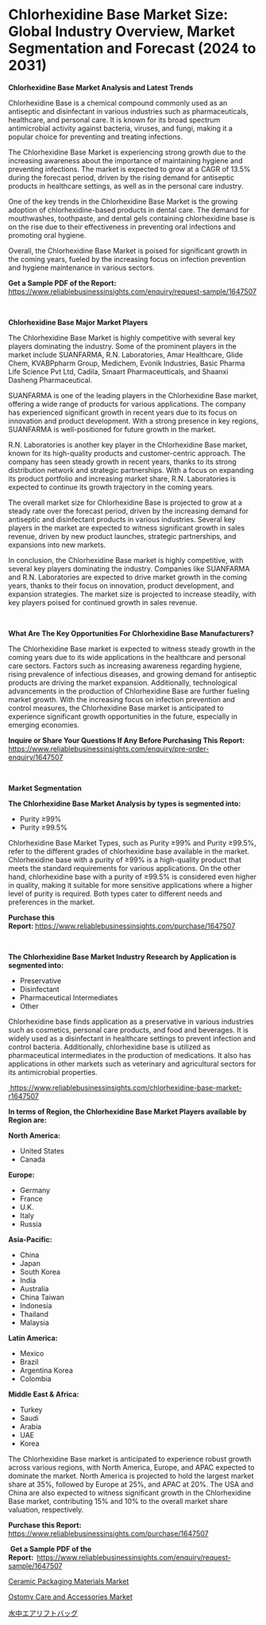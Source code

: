 <p><h1>Chlorhexidine Base Market Size: Global Industry Overview, Market Segmentation and Forecast (2024 to 2031)</h1></p><p><strong>Chlorhexidine Base Market Analysis and Latest Trends</strong></p>
<p><p>Chlorhexidine Base is a chemical compound commonly used as an antiseptic and disinfectant in various industries such as pharmaceuticals, healthcare, and personal care. It is known for its broad spectrum antimicrobial activity against bacteria, viruses, and fungi, making it a popular choice for preventing and treating infections.</p><p>The Chlorhexidine Base Market is experiencing strong growth due to the increasing awareness about the importance of maintaining hygiene and preventing infections. The market is expected to grow at a CAGR of 13.5% during the forecast period, driven by the rising demand for antiseptic products in healthcare settings, as well as in the personal care industry.</p><p>One of the key trends in the Chlorhexidine Base Market is the growing adoption of chlorhexidine-based products in dental care. The demand for mouthwashes, toothpaste, and dental gels containing chlorhexidine base is on the rise due to their effectiveness in preventing oral infections and promoting oral hygiene.</p><p>Overall, the Chlorhexidine Base Market is poised for significant growth in the coming years, fueled by the increasing focus on infection prevention and hygiene maintenance in various sectors.</p></p>
<p><strong>Get a Sample PDF of the Report:&nbsp;</strong> <a href="https://www.reliablebusinessinsights.com/enquiry/request-sample/1647507">https://www.reliablebusinessinsights.com/enquiry/request-sample/1647507</a></p>
<p>&nbsp;</p>
<p><strong>Chlorhexidine Base Major Market Players</strong></p>
<p><p>The Chlorhexidine Base Market is highly competitive with several key players dominating the industry. Some of the prominent players in the market include SUANFARMA, R.N. Laboratories, Amar Healthcare, Glide Chem, KVABPpharm Group, Medichem, Evonik Industries, Basic Pharma Life Science Pvt Ltd, Cadila, Smaart Pharmaceutticals, and Shaanxi Dasheng Pharmaceutical.</p><p>SUANFARMA is one of the leading players in the Chlorhexidine Base market, offering a wide range of products for various applications. The company has experienced significant growth in recent years due to its focus on innovation and product development. With a strong presence in key regions, SUANFARMA is well-positioned for future growth in the market.</p><p>R.N. Laboratories is another key player in the Chlorhexidine Base market, known for its high-quality products and customer-centric approach. The company has seen steady growth in recent years, thanks to its strong distribution network and strategic partnerships. With a focus on expanding its product portfolio and increasing market share, R.N. Laboratories is expected to continue its growth trajectory in the coming years.</p><p>The overall market size for Chlorhexidine Base is projected to grow at a steady rate over the forecast period, driven by the increasing demand for antiseptic and disinfectant products in various industries. Several key players in the market are expected to witness significant growth in sales revenue, driven by new product launches, strategic partnerships, and expansions into new markets.</p><p>In conclusion, the Chlorhexidine Base market is highly competitive, with several key players dominating the industry. Companies like SUANFARMA and R.N. Laboratories are expected to drive market growth in the coming years, thanks to their focus on innovation, product development, and expansion strategies. The market size is projected to increase steadily, with key players poised for continued growth in sales revenue.</p></p>
<p>&nbsp;</p>
<p><strong>What Are The Key Opportunities For Chlorhexidine Base Manufacturers?</strong></p>
<p><p>The Chlorhexidine Base market is expected to witness steady growth in the coming years due to its wide applications in the healthcare and personal care sectors. Factors such as increasing awareness regarding hygiene, rising prevalence of infectious diseases, and growing demand for antiseptic products are driving the market expansion. Additionally, technological advancements in the production of Chlorhexidine Base are further fueling market growth. With the increasing focus on infection prevention and control measures, the Chlorhexidine Base market is anticipated to experience significant growth opportunities in the future, especially in emerging economies.</p></p>
<p><strong>Inquire or Share Your Questions If Any Before Purchasing This Report:</strong> <a href="https://www.reliablebusinessinsights.com/enquiry/pre-order-enquiry/1647507">https://www.reliablebusinessinsights.com/enquiry/pre-order-enquiry/1647507</a></p>
<p>&nbsp;</p>
<p><strong>Market Segmentation</strong></p>
<p><strong>The Chlorhexidine Base Market Analysis by types is segmented into:</strong></p>
<p><ul><li>Purity ≥99%</li><li>Purity ≥99.5%</li></ul></p>
<p><p>Chlorhexidine Base Market Types, such as Purity ≥99% and Purity ≥99.5%, refer to the different grades of chlorhexidine base available in the market. Chlorhexidine base with a purity of ≥99% is a high-quality product that meets the standard requirements for various applications. On the other hand, chlorhexidine base with a purity of ≥99.5% is considered even higher in quality, making it suitable for more sensitive applications where a higher level of purity is required. Both types cater to different needs and preferences in the market.</p></p>
<p><strong>Purchase this Report:&nbsp;</strong><a href="https://www.reliablebusinessinsights.com/purchase/1647507">https://www.reliablebusinessinsights.com/purchase/1647507</a></p>
<p>&nbsp;</p>
<p><strong>The Chlorhexidine Base Market Industry Research by Application is segmented into:</strong></p>
<p><ul><li>Preservative</li><li>Disinfectant</li><li>Pharmaceutical Intermediates</li><li>Other</li></ul></p>
<p><p>Chlorhexidine base finds application as a preservative in various industries such as cosmetics, personal care products, and food and beverages. It is widely used as a disinfectant in healthcare settings to prevent infection and control bacteria. Additionally, chlorhexidine base is utilized as pharmaceutical intermediates in the production of medications. It also has applications in other markets such as veterinary and agricultural sectors for its antimicrobial properties.</p></p>
<p><a href="https://www.reliablebusinessinsights.com/chlorhexidine-base-market-r1647507">&nbsp;https://www.reliablebusinessinsights.com/chlorhexidine-base-market-r1647507</a></p>
<p><strong>In terms of Region, the Chlorhexidine Base Market Players available by Region are:</strong></p>
<p>
    <p> <strong> North America: </strong>
        <ul>
            <li>United States</li>
            <li>Canada</li>
        </ul>
        </p> 
    <p> <strong> Europe: </strong>
        <ul>
            <li>Germany</li>
            <li>France</li>
            <li>U.K.</li>
            <li>Italy</li>
            <li>Russia</li>
        </ul>
        </p> 
    <p> <strong> Asia-Pacific: </strong>
        <ul>
            <li>China</li>
            <li>Japan</li>
            <li>South Korea</li>
            <li>India</li>
            <li>Australia</li>
            <li>China Taiwan</li>
            <li>Indonesia</li>
            <li>Thailand</li>
            <li>Malaysia</li>
        </ul>
        </p> 
    <p> <strong> Latin America: </strong>
        <ul>
            <li>Mexico</li>
            <li>Brazil</li>
            <li>Argentina Korea</li>
            <li>Colombia</li>
        </ul>
        </p> 
    <p> <strong> Middle East & Africa: </strong>
        <ul>
            <li>Turkey</li>
            <li>Saudi</li>
            <li>Arabia</li>
            <li>UAE</li>
            <li>Korea</li>
        </ul>
    </p>
    </p>
<p><p>The Chlorhexidine Base market is anticipated to experience robust growth across various regions, with North America, Europe, and APAC expected to dominate the market. North America is projected to hold the largest market share at 35%, followed by Europe at 25%, and APAC at 20%. The USA and China are also expected to witness significant growth in the Chlorhexidine Base market, contributing 15% and 10% to the overall market share valuation, respectively.</p></p>
<p><strong>Purchase this Report: </strong><a href="https://www.reliablebusinessinsights.com/purchase/1647507">https://www.reliablebusinessinsights.com/purchase/1647507</a></p>
<p>&nbsp;<strong>Get a Sample PDF of the Report:&nbsp;&nbsp;</strong><a href="https://www.reliablebusinessinsights.com/enquiry/request-sample/1647507">https://www.reliablebusinessinsights.com/enquiry/request-sample/1647507</a></p>
<p><strong></strong></p>
<p><p><a href="https://github.com/ChiragRP21/Market-Research-Report-List-5/blob/main/ceramic-packaging-materials-market.md">Ceramic Packaging Materials Market</a></p><p><a href="https://issuu.com/reportprime-2/docs/ostomy-care-and-accessories-market-size-2030.pptx">Ostomy Care and Accessories Market</a></p><p><a href="https://github.com/pepo3k/Market-Research-Report-List-2/blob/main/36088043440.md">水中エアリフトバッグ</a></p></p>